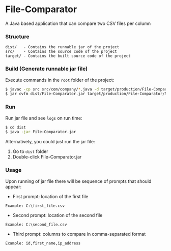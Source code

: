 # File-Comparator

A Java based application that can compare two CSV files per column

### Structure
```
dist/   - Contains the runnable jar of the project
src/    - Contains the source code of the project
target/ - Contains the built source code of the project
```

### Build (Generate runnable jar file)
Execute commands in the `root` folder of the project:
```bash
$ javac -cp src src/com/company/*.java -d target/production/File-Comparator/
$ jar cvfm dist/File-Comparator.jar target/production/File-Comparator/META-INF/MANIFEST.MF -C target/production/File-Comparator/ .
```

### Run
Run jar file and see `logs` on run time:
```bash
$ cd dist
$ java -jar File-Comparator.jar
```
Alternatively, you could just run the jar file:
1. Go to `dist` folder
2. Double-click File-Comparator.jar

### Usage
Upon running of jar file there will be sequence of prompts that should appear:
- First prompt: location of the first file
```
Example: C:\first_file.csv
```
- Second prompt: location of the second file
```
Example: C:\second_file.csv
```
- Third prompt: columns to compare in comma-separated format
```
Example: id,first_name,ip_address
```

